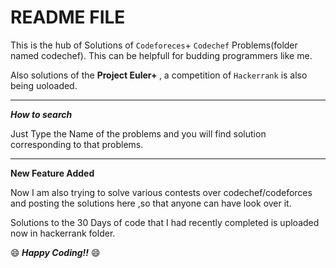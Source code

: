 # README FILE


This is the hub of Solutions of `Codeforeces`+ `Codechef` Problems(folder named codechef). This can be helpfull for budding programmers like me.

Also solutions of the <strong> Project Euler+ </strong>, a competition of `Hackerrank` is also being uoloaded.

- - - - - - - - - -

***How to search***

Just Type the Name of the problems and you will find solution corresponding to that problems.

- - -- - - - -

**New Feature Added**

Now I am also trying to solve various contests over codechef/codeforces and posting the solutions here ,so that anyone can have look over it.

Solutions to the 30 Days of code that I had recently completed is uploaded now in hackerrank folder.

:smile:<i><strong>  Happy Coding!!</i></strong> :smile:
